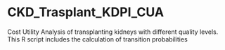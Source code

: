 # CKD_Trasplant_KDPI_CUA
Cost Utility Analysis of transplanting kidneys with different quality levels.  This R script includes the calculation of transition probabilities
